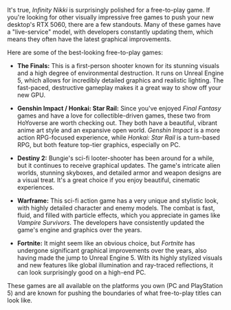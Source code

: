 It's true, *Infinity Nikki* is surprisingly polished for a free-to-play game. If you're looking for other visually impressive free games to push your new desktop's RTX 5060, there are a few standouts. Many of these games have a "live-service" model, with developers constantly updating them, which means they often have the latest graphical improvements.

Here are some of the best-looking free-to-play games:

* **The Finals:** This is a first-person shooter known for its stunning visuals and a high degree of environmental destruction. It runs on Unreal Engine 5, which allows for incredibly detailed graphics and realistic lighting. The fast-paced, destructive gameplay makes it a great way to show off your new GPU.

* **Genshin Impact / Honkai: Star Rail:** Since you've enjoyed *Final Fantasy* games and have a love for collectible-driven games, these two from HoYoverse are worth checking out. They both have a beautiful, vibrant anime art style and an expansive open world. *Genshin Impact* is a more action RPG-focused experience, while *Honkai: Star Rail* is a turn-based RPG, but both feature top-tier graphics, especially on PC.

* **Destiny 2:** Bungie's sci-fi looter-shooter has been around for a while, but it continues to receive graphical updates. The game's intricate alien worlds, stunning skyboxes, and detailed armor and weapon designs are a visual treat. It's a great choice if you enjoy beautiful, cinematic experiences.

* **Warframe:** This sci-fi action game has a very unique and stylistic look, with highly detailed character and enemy models. The combat is fast, fluid, and filled with particle effects, which you appreciate in games like *Vampire Survivors*. The developers have consistently updated the game's engine and graphics over the years.

* **Fortnite:** It might seem like an obvious choice, but *Fortnite* has undergone significant graphical improvements over the years, also having made the jump to Unreal Engine 5. With its highly stylized visuals and new features like global illumination and ray-traced reflections, it can look surprisingly good on a high-end PC.

These games are all available on the platforms you own (PC and PlayStation 5) and are known for pushing the boundaries of what free-to-play titles can look like.